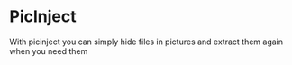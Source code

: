 # PicInject
With picinject you can simply hide files in pictures and extract them again when you need them
